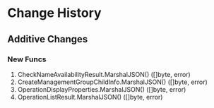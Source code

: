 # Change History

## Additive Changes

### New Funcs

1. CheckNameAvailabilityResult.MarshalJSON() ([]byte, error)
1. CreateManagementGroupChildInfo.MarshalJSON() ([]byte, error)
1. OperationDisplayProperties.MarshalJSON() ([]byte, error)
1. OperationListResult.MarshalJSON() ([]byte, error)
